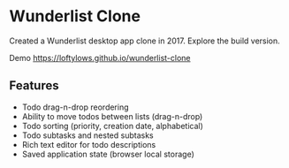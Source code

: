 # Wunderlist Clone

Created a Wunderlist desktop app clone in 2017. Explore the build version.

Demo <https://loftylows.github.io/wunderlist-clone>

## Features

- Todo drag-n-drop reordering
- Ability to move todos between lists (drag-n-drop)
- Todo sorting (priority, creation date, alphabetical)
- Todo subtasks and nested subtasks
- Rich text editor for todo descriptions
- Saved application state (browser local storage)

